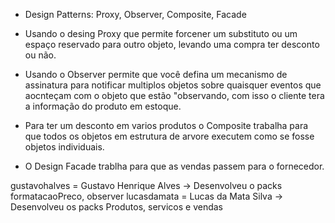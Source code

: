 - Design Patterns: Proxy, Observer, Composite, Facade

* Usando o desing Proxy que permite forcener um substituto ou um espaço reservado para outro objeto, levando uma compra ter desconto ou não.

* Usando o Observer permite que você defina um mecanismo de assinatura para notificar multiplos objetos sobre quaisquer eventos que aocnteçam com o objeto que estão "observando, com isso o cliente tera a informação do produto em estoque.

* Para ter um desconto em varios produtos o Composite trabalha para que todos os objetos em estrutura de arvore executem como se fosse objetos individuais.

* O Design Facade trablha para que as vendas passem para o fornecedor.



gustavohalves = Gustavo Henrique Alves -> Desenvolveu o packs formatacaoPreco, observer
lucasdamata = Lucas da Mata Silva -> Desenvolveu os packs Produtos, servicos e vendas

